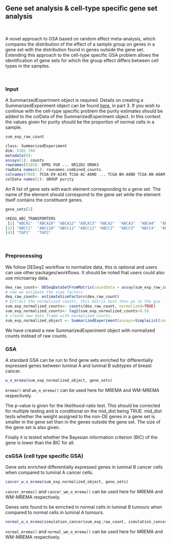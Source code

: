 ## Gene set analysis & cell-type specific gene set analysis
&nbsp;

A novel approach to GSA based on random effect meta-analysis, which compares the distribution of the effect of a sample group on genes in a gene set with the distribution found in genes outside the gene set. Extending this approach to the cell-type specific GSA problem allows the identification of gene sets for which the group effect differs between cell types in the samples. 

&nbsp;

### Input 

A SummarizedExperiment object is required. Details on creating a SummarizedExperiment object can be found [here](https://www.bioconductor.org/help/course-materials/2019/BSS2019/04_Practical_CoreApproachesInBioconductor.html), in part 3. If you wish to continue with the cell-type specific problem the purity estimates should be added to the colData of the SummarizedExperiment object. In this context the values given for purity should be the proportion of normal cells in a sample.

```R
sum_exp_raw_count
```
```R
class: SummarizedExperiment 
dim: 5102 760 
metadata(0):
assays(1): counts
rownames(5102): DPM1 FGR ... OR12D2 OR8K3
rowData names(1): rownames.combined_counts.
colnames(760): TCGA-E9-A245 TCGA-AC-A6NO ... TCGA-BH-A0BD TCGA-AN-A0AM
colData names(2): GROUP purity
```

An R list of gene sets with each element corresponding to a gene set. The name of the element should correspond to the gene set while the element itself contains the constituent genes. 

```R
gene_sets[1]
```

```R
$KEGG_ABC_TRANSPORTERS
 [1] "ABCA1"  "ABCA10" "ABCA12" "ABCA13" "ABCA2"  "ABCA3"  "ABCA4"  "ABCA5"  "ABCA6"  "ABCA7"  "ABCA8"  "ABCA9"  "ABCB1"  "ABCB10" "ABCB11" "ABCB4"  "ABCB5"  "ABCB6"  "ABCB7"  "ABCB8"  "ABCB9" 
[22] "ABCC1"  "ABCC10" "ABCC11" "ABCC12" "ABCC2"  "ABCC3"  "ABCC4"  "ABCC5"  "ABCC6"  "ABCC8"  "ABCC9"  "ABCD1"  "ABCD2"  "ABCD3"  "ABCD4"  "ABCG1"  "ABCG2"  "ABCG4"  "ABCG5"  "ABCG8"  "CFTR"  
[43] "TAP1"   "TAP2"  
```




&nbsp;

### Preprocessing
We follow DESeq2 workflow to normalize data, this is optional and users can use other packages/workflows. It should be noted that users could also use microarray data.

```R
dea_raw_count<- DESeqDataSetFromMatrix(countData = assay(sum_exp_raw_count), colData = colData(sum_exp_raw_count), design = ~ GROUP)
# now we estimate the size factors
dea_raw_count<- estimateSizeFactors(dea_raw_count)
# Extract the normalized counts, this matrix must then go to the gsa
sum_exp_normalized_counts<- counts(dea_raw_count, normalized=TRUE)
sum_exp_normalized_counts<- log2(sum_exp_normalized_counts+0.5)
# create new data frame with normalized counts.
sum_exp_normalized_object <- SummarizedExperiment(assays=SimpleList(counts=sum_exp_normalized_counts), colData=colData(sum_exp_raw_count), rowData=DataFrame(rownames(sum_exp_normalized_counts)))
```
We have created a new SummarizedExperiment object with normalized counts instead of raw counts.

### GSA

A standard GSA can be run to find gene sets enriched for differentially expressed genes between luminal A and luminal B subtypes of breast cancer. 
```R
w_o_mrema(sum_exp_normalized_object, gene_sets)
```

`mrema()` and `wm_o_mrema()` can be used here for MREMA and WM-MREMA respectively. 

The p-value is given for the likelihood-ratio test. This should be corrected for multiple testing and is conditional on the mid_dist being TRUE. mid_dist tests whether the weight assigned to the non-DE genes in a gene set is smaller in the gene set than in the genes outside the gene set.
The size of the gene set is also given.

Finally it is tested whether the Bayesian information criterion (BIC) of the gene is lower than the BIC for all.



### csGSA (cell type specific GSA)

Gene sets enriched differentially expressed genes in luminal B cancer cells when compared to luminal A cancer cells.

```R
cancer_w_o_mrema(sum_exp_normalized_object, gene_sets)
```
`cancer_mrema()` and `cancer_wm_o_mrema()` can be used here for MREMA and WM-MREMA respectively.
&nbsp;

Genes sets found to be enriched in normal cells in luminal B tumours when compared to normal cells in luminal A tumours.

```R
normal_w_o_mrema(simulation_cancer$sum_exp_raw_count, simulation_cancer$raw.gs)
```

`normal_mrema()` and `normal_wm_o_mrema()` can be used here for MREMA and WM-MREMA respectively.




